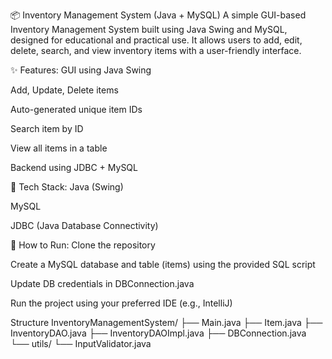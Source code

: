 📦 Inventory Management System (Java + MySQL)
A simple GUI-based Inventory Management System built using Java Swing and MySQL, designed for educational and practical use.
It allows users to add, edit, delete, search, and view inventory items with a user-friendly interface.

✨ Features:
GUI using Java Swing

Add, Update, Delete items

Auto-generated unique item IDs

Search item by ID

View all items in a table

Backend using JDBC + MySQL

🧱 Tech Stack:
Java (Swing)

MySQL

JDBC (Java Database Connectivity)

📌 How to Run:
Clone the repository

Create a MySQL database and table (items) using the provided SQL script

Update DB credentials in DBConnection.java

Run the project using your preferred IDE (e.g., IntelliJ)


Structure
InventoryManagementSystem/
├── Main.java
├── Item.java
├── InventoryDAO.java
├── InventoryDAOImpl.java
├── DBConnection.java
└── utils/
    └── InputValidator.java
